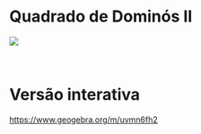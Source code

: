 # Quadrado de Dominós II

![](preview.jpg)

<br>

# Versão interativa

https://www.geogebra.org/m/uvmn6fh2